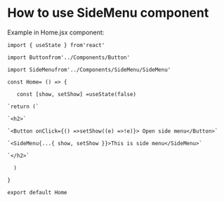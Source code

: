 # How to use SideMenu component

Example in Home.jsx component:

`import { useState } from'react'`

`import Buttonfrom'../Components/Button'`

`import SideMenufrom'../Components/SideMenu/SideMenu'`

`const Home= () => {`

 `   const [show, setShow] =useState(false)`

    `return (`

    `<h2>`

    `<Button onClick={() =>setShow((e) =>!e)}> Open side menu</Button>`

    `<SideMenu{...{ show, setShow }}>This is side menu</SideMenu>`

    `</h2>`

  `  )`

`}`

`export default Home`
